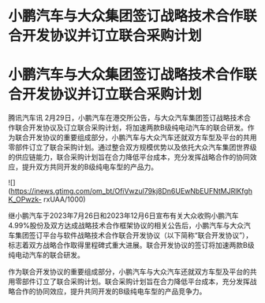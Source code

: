 # 小鹏汽车与大众集团签订战略技术合作联合开发协议并订立联合采购计划

# 小鹏汽车与大众集团签订战略技术合作联合开发协议并订立联合采购计划

腾讯汽车讯
2月29日，小鹏汽车在港交所公告，与大众汽车集团签订战略技术合作联合开发协议及订立联合采购计划，将加速两款B级纯电动汽车的联合研发。作为联合开发协议的重要组成部分，小鹏汽车与大众汽车还就双方车型及平台的共用零部件订立了联合采购计划。通过整合双方规模优势以及依托大众汽车集团世界级的供应链能力，联合采购计划旨在合力降低平台成本，充分发挥战略合作的协同效应，提升双方共同开发的B级纯电车型的产品力。

![](https://inews.gtimg.com/om_bt/OfiVwzul79kj8Dn6UEwNbEUFNtMJRlKfghK_OPwzk-
rxUAA/1000)

继小鹏汽车于2023年7月26日和2023年12月6日宣布有关大众收购小鹏汽车4.99%股份及双方达成战略技术合作框架协议的相关公告后，小鹏汽车与大众汽车集团签订平台与软件战略技术合作联合开发协议（以下简称“联合开发协议”），标志着双方战略合作取得里程碑式重大进展。联合开发协议的签订将加速两款B级纯电动汽车的联合研发。

作为联合开发协议的重要组成部分，小鹏汽车与大众汽车还就双方车型及平台的共用零部件订立了联合采购计划。联合采购计划旨在合力降低平台成本，充分发挥战略合作的协同效应，提升共同开发的B级纯电车型的产品竞争力。

